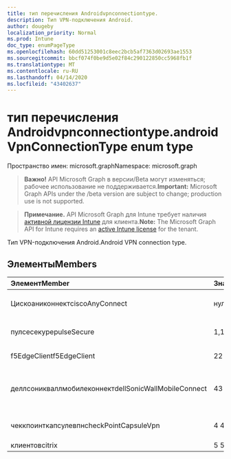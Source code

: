 ```yaml
---
title: тип перечисления Androidvpnconnectiontype.
description: Тип VPN-подключения Android.
author: dougeby
localization_priority: Normal
ms.prod: Intune
doc_type: enumPageType
ms.openlocfilehash: 60dd51253001c8eec2bcb5af7363d02693ae1553
ms.sourcegitcommit: bbcf074f0be9d5e02f84c290122850cc5968fb1f
ms.translationtype: MT
ms.contentlocale: ru-RU
ms.lasthandoff: 04/14/2020
ms.locfileid: "43402637"
---
```

# <a name="androidvpnconnectiontype-enum-type"></a><span data-ttu-id="734d7-103">тип перечисления Androidvpnconnectiontype.</span><span class="sxs-lookup"><span data-stu-id="734d7-103">androidVpnConnectionType enum type</span></span>

<span data-ttu-id="734d7-104">Пространство имен: microsoft.graph</span><span class="sxs-lookup"><span data-stu-id="734d7-104">Namespace: microsoft.graph</span></span>

> <span data-ttu-id="734d7-105">**Важно!** API Microsoft Graph в версии/Beta могут изменяться; рабочее использование не поддерживается.</span><span class="sxs-lookup"><span data-stu-id="734d7-105">**Important:** Microsoft Graph APIs under the /beta version are subject to change; production use is not supported.</span></span>

> <span data-ttu-id="734d7-106">**Примечание.** API Microsoft Graph для Intune требует наличия [активной лицензии Intune](https://go.microsoft.com/fwlink/?linkid=839381) для клиента.</span><span class="sxs-lookup"><span data-stu-id="734d7-106">**Note:** The Microsoft Graph API for Intune requires an [active Intune license](https://go.microsoft.com/fwlink/?linkid=839381) for the tenant.</span></span>

<span data-ttu-id="734d7-107">Тип VPN-подключения Android.</span><span class="sxs-lookup"><span data-stu-id="734d7-107">Android VPN connection type.</span></span>

## <a name="members"></a><span data-ttu-id="734d7-108">Элементы</span><span class="sxs-lookup"><span data-stu-id="734d7-108">Members</span></span>
|<span data-ttu-id="734d7-109">Элемент</span><span class="sxs-lookup"><span data-stu-id="734d7-109">Member</span></span>|<span data-ttu-id="734d7-110">Значение</span><span class="sxs-lookup"><span data-stu-id="734d7-110">Value</span></span>|<span data-ttu-id="734d7-111">Описание</span><span class="sxs-lookup"><span data-stu-id="734d7-111">Description</span></span>|
|:---|:---|:---|
|<span data-ttu-id="734d7-112">Цискоаниконнект</span><span class="sxs-lookup"><span data-stu-id="734d7-112">ciscoAnyConnect</span></span>|<span data-ttu-id="734d7-113">нуль</span><span class="sxs-lookup"><span data-stu-id="734d7-113">0</span></span>|<span data-ttu-id="734d7-114">Cisco Аниконнект.</span><span class="sxs-lookup"><span data-stu-id="734d7-114">Cisco AnyConnect.</span></span>|
|<span data-ttu-id="734d7-115">пулсесекуре</span><span class="sxs-lookup"><span data-stu-id="734d7-115">pulseSecure</span></span>|<span data-ttu-id="734d7-116">1,1</span><span class="sxs-lookup"><span data-stu-id="734d7-116">1</span></span>|<span data-ttu-id="734d7-117">Безопасный импульс.</span><span class="sxs-lookup"><span data-stu-id="734d7-117">Pulse Secure.</span></span>|
|<span data-ttu-id="734d7-118">f5EdgeClient</span><span class="sxs-lookup"><span data-stu-id="734d7-118">f5EdgeClient</span></span>|<span data-ttu-id="734d7-119">2</span><span class="sxs-lookup"><span data-stu-id="734d7-119">2</span></span>|<span data-ttu-id="734d7-120">Пограничный клиент F5.</span><span class="sxs-lookup"><span data-stu-id="734d7-120">F5 Edge Client.</span></span>|
|<span data-ttu-id="734d7-121">деллсоникваллмобилеконнект</span><span class="sxs-lookup"><span data-stu-id="734d7-121">dellSonicWallMobileConnect</span></span>|<span data-ttu-id="734d7-122">4</span><span class="sxs-lookup"><span data-stu-id="734d7-122">3</span></span>|<span data-ttu-id="734d7-123">Мобильное подключение Dell Сониквалл.</span><span class="sxs-lookup"><span data-stu-id="734d7-123">Dell SonicWALL Mobile Connection.</span></span>|
|<span data-ttu-id="734d7-124">чеккпоинткапсулевпн</span><span class="sxs-lookup"><span data-stu-id="734d7-124">checkPointCapsuleVpn</span></span>|<span data-ttu-id="734d7-125">4 </span><span class="sxs-lookup"><span data-stu-id="734d7-125">4</span></span>|<span data-ttu-id="734d7-126">Проверка покапсулы VPN.</span><span class="sxs-lookup"><span data-stu-id="734d7-126">Check Point Capsule VPN.</span></span>|
|<span data-ttu-id="734d7-127">клиентов</span><span class="sxs-lookup"><span data-stu-id="734d7-127">citrix</span></span>|<span data-ttu-id="734d7-128">5 </span><span class="sxs-lookup"><span data-stu-id="734d7-128">5</span></span>|<span data-ttu-id="734d7-129">Клиентов</span><span class="sxs-lookup"><span data-stu-id="734d7-129">Citrix</span></span>|



